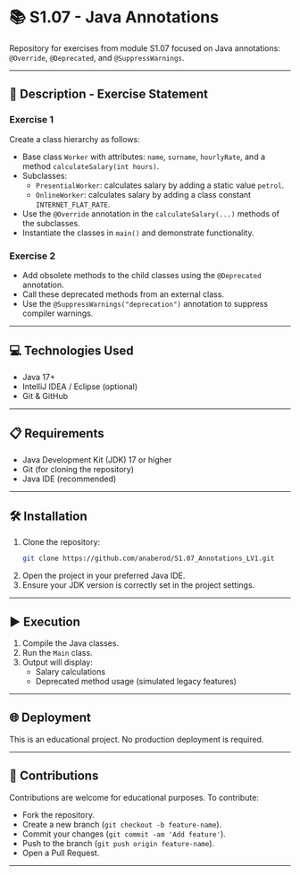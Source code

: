 # 📚 S1.07 - Java Annotations

Repository for exercises from module S1.07 focused on Java annotations: `@Override`, `@Deprecated`, and `@SuppressWarnings`.

---

## 📄 Description - Exercise Statement

### Exercise 1

Create a class hierarchy as follows:

- Base class `Worker` with attributes: `name`, `surname`, `hourlyRate`, and a method `calculateSalary(int hours)`.
- Subclasses:
    - `PresentialWorker`: calculates salary by adding a static value `petrol`.
    - `OnlineWorker`: calculates salary by adding a class constant `INTERNET_FLAT_RATE`.
- Use the `@Override` annotation in the `calculateSalary(...)` methods of the subclasses.
- Instantiate the classes in `main()` and demonstrate functionality.

### Exercise 2

- Add obsolete methods to the child classes using the `@Deprecated` annotation.
- Call these deprecated methods from an external class.
- Use the `@SuppressWarnings("deprecation")` annotation to suppress compiler warnings.

---

## 💻 Technologies Used

- Java 17+
- IntelliJ IDEA / Eclipse (optional)
- Git & GitHub

---

## 📋 Requirements

- Java Development Kit (JDK) 17 or higher
- Git (for cloning the repository)
- Java IDE (recommended)

---

## 🛠️ Installation

1. Clone the repository:
   ```bash
   git clone https://github.com/anaberod/S1.07_Annotations_LV1.git
   ```
2. Open the project in your preferred Java IDE.
3. Ensure your JDK version is correctly set in the project settings.

---

## ▶️ Execution

1. Compile the Java classes.
2. Run the `Main` class.
3. Output will display:
    - Salary calculations
    - Deprecated method usage (simulated legacy features)

---

## 🌐 Deployment

This is an educational project. No production deployment is required.

---

## 🤝 Contributions

Contributions are welcome for educational purposes. To contribute:

- Fork the repository.
- Create a new branch (`git checkout -b feature-name`).
- Commit your changes (`git commit -am 'Add feature'`).
- Push to the branch (`git push origin feature-name`).
- Open a Pull Request.

---
